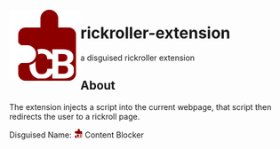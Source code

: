 <img src="/icons/icon128.png" alt="Logo" align="left" width="128px"></img>

# rickroller-extension
a disguised rickroller extension 

## About
The extension injects a script into the current webpage, that script then redirects the user to a rickroll page.

Disguised Name: ![](/icons/icon16.png) Content Blocker
